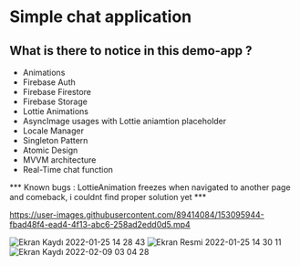 



<h1> Simple chat application </h1>

<h2> What is there to notice in this demo-app ? </h2>

<ul> 
 
<li>Animations</li>
<li>Firebase Auth</li>
<li>Firebase Firestore</li>
<li>Firebase Storage</li>
<li>Lottie Animations</li>
<li>AsyncImage usages with Lottie aniamtion placeholder</li>
<li>Locale Manager</li>
<li>Singleton Pattern</li>
<li>Atomic Design</li>
<li>MVVM architecture</li>
<li>Real-Time chat function</li>
 </ul>

*** Known bugs : LottieAnimation freezes when navigated to another page and comeback, i couldnt find proper solution yet ***

https://user-images.githubusercontent.com/89414084/153095944-fbad48f4-ead4-4f13-abc6-258ad2edd0d5.mp4



![Ekran Kaydı 2022-01-25 14 28 43](https://user-images.githubusercontent.com/89414084/150970776-8efc4a51-58f3-4ed0-b1fc-fd4aed2e980a.gif)
![Ekran Resmi 2022-01-25 14 30 11](https://user-images.githubusercontent.com/89414084/150971234-616fc48b-6431-42a3-833a-d0d2699d9d37.png)
![Ekran Kaydı 2022-02-09 03 04 28](https://user-images.githubusercontent.com/89414084/153096718-700e8dd9-6297-4ead-b1ef-4fbb70d313f0.gif)



<h3> 


  
  
  

</h3>




